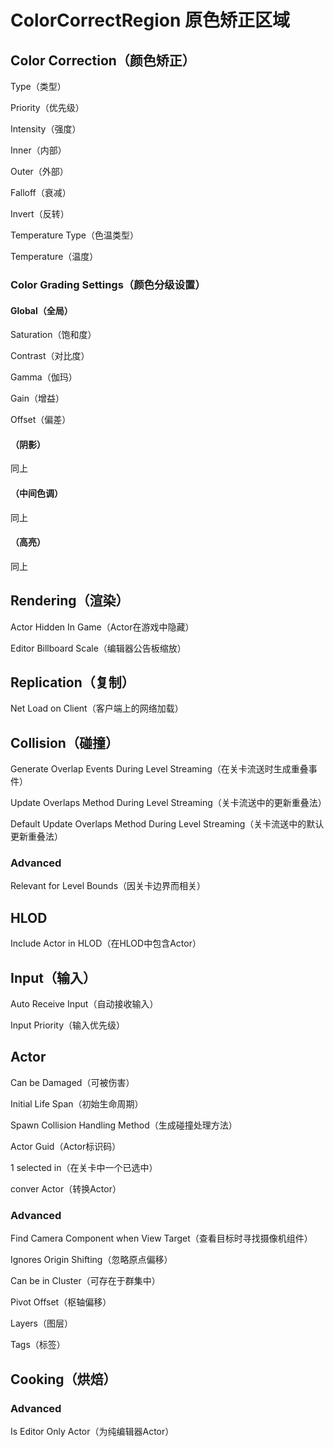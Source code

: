 # ColorCorrectRegion    原色矫正区域
## <b>Color Correction（颜色矫正）</b>
Type（类型）
> 

Priority（优先级）
> 

Intensity（强度）
> 

Inner（内部）
> 

Outer（外部）
> 

Falloff（衰减）
> 

Invert（反转）
> 

Temperature Type（色温类型）
> 

Temperature（温度）
> 

### Color Grading Settings（颜色分级设置）
#### Global（全局）
Saturation（饱和度）
> 

Contrast（对比度）
> 

Gamma（伽玛）
> 

Gain（增益）
> 

Offset（偏差）
> 

#### （阴影）
同上

#### （中间色调）
同上
#### （高亮）
同上

## <b>Rendering（渲染）</b>
Actor Hidden In Game（Actor在游戏中隐藏）
> 

Editor Billboard Scale（编辑器公告板缩放）
> 

## <b>Replication（复制）</b>
Net Load on Client（客户端上的网络加载）
> 

## <b>Collision（碰撞）</b>
Generate Overlap Events During Level Streaming（在关卡流送时生成重叠事件）
> 

Update Overlaps Method During Level Streaming（关卡流送中的更新重叠法）
> 

Default Update Overlaps Method During Level Streaming（关卡流送中的默认更新重叠法）
> 

### Advanced
Relevant for Level Bounds（因关卡边界而相关）
> 

## <b>HLOD</b>
Include Actor in HLOD（在HLOD中包含Actor）
> 

## <b>Input（输入）</b>
Auto Receive Input（自动接收输入）
> 

Input Priority（输入优先级）
> 

## <b>Actor</b>
Can be Damaged（可被伤害）
> 

Initial Life Span（初始生命周期）
> 

Spawn Collision Handling Method（生成碰撞处理方法）
> 

Actor Guid（Actor标识码）
> 

1 selected in（在关卡中一个已选中）
> 

conver Actor（转换Actor）
> 

### Advanced
Find Camera Component when View Target（查看目标时寻找摄像机组件）
> 

Ignores Origin Shifting（忽略原点偏移）
> 

Can be in Cluster（可存在于群集中）
> 

Pivot Offset（枢轴偏移）
> 

Layers（图层）
> 

Tags（标签）
> 


## <b>Cooking（烘焙）</b>
### Advanced
Is Editor Only Actor（为纯编辑器Actor）
> 